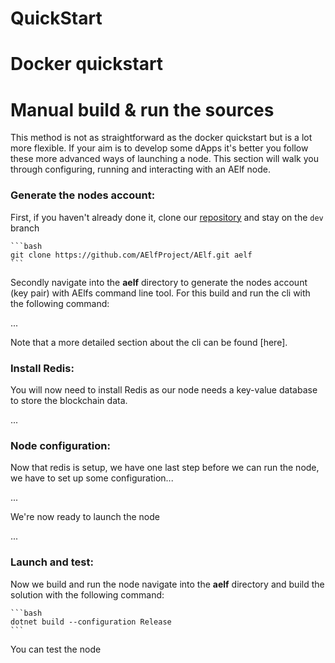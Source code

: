 # QuickStart

# Docker quickstart


# Manual build & run the sources

This method is not as straightforward as the docker quickstart but is a lot more flexible. If your aim is to develop some dApps it's better you follow these more advanced ways of launching a node. This section will walk you through configuring, running and interacting with an AElf node.

### Generate the nodes account:
First, if you haven't already done it, clone our [repository](https://github.com/AElfProject/AElf) and stay on the `dev` branch

    ```bash
    git clone https://github.com/AElfProject/AElf.git aelf
    ```

Secondly navigate into the **aelf** directory to generate the nodes account (key pair) with AElfs command line tool. For this build and run the cli with the following command:

...

Note that a more detailed section about the cli can be found [here].

### Install Redis:
You will now need to install Redis as our node needs a key-value database to store the blockchain data.

...

### Node configuration:
Now that redis is setup, we have one last step before we can run the node, we have to set up some configuration...

...

We're now ready to launch the node

...


### Launch and test:
Now we build and run the node navigate into the **aelf** directory and build the solution with the following command:

    ```bash
    dotnet build --configuration Release
    ```

You can test the node 



